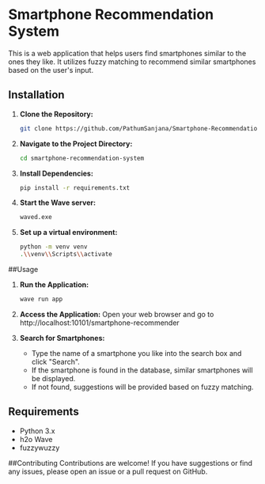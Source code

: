 # Smartphone Recommendation System

This is a web application that helps users find smartphones similar to the ones they like. It utilizes fuzzy matching to recommend similar smartphones based on the user's input.

## Installation

1. **Clone the Repository:**
   ```bash
   git clone https://github.com/PathumSanjana/Smartphone-Recommendation-System.git

2. **Navigate to the Project Directory:**
   ```bash
   cd smartphone-recommendation-system

3. **Install Dependencies:**
   ```bash
   pip install -r requirements.txt

4. **Start the Wave server:**
   ```bash
   waved.exe

5. **Set up a virtual environment:**
   ```bash
   python -m venv venv
   .\\venv\\Scripts\\activate

##Usage
1. **Run the Application:**
   ```bash
   wave run app
   
2. **Access the Application:**
   Open your web browser and go to http://localhost:10101/smartphone-recommender

3. **Search for Smartphones:**
   - Type the name of a smartphone you like into the search box and click "Search".
   - If the smartphone is found in the database, similar smartphones will be displayed.
   - If not found, suggestions will be provided based on fuzzy matching.


## Requirements
- Python 3.x
- h2o Wave
- fuzzywuzzy


##Contributing
    Contributions are welcome! If you have suggestions or find any issues, please open an issue or a pull request on GitHub.


